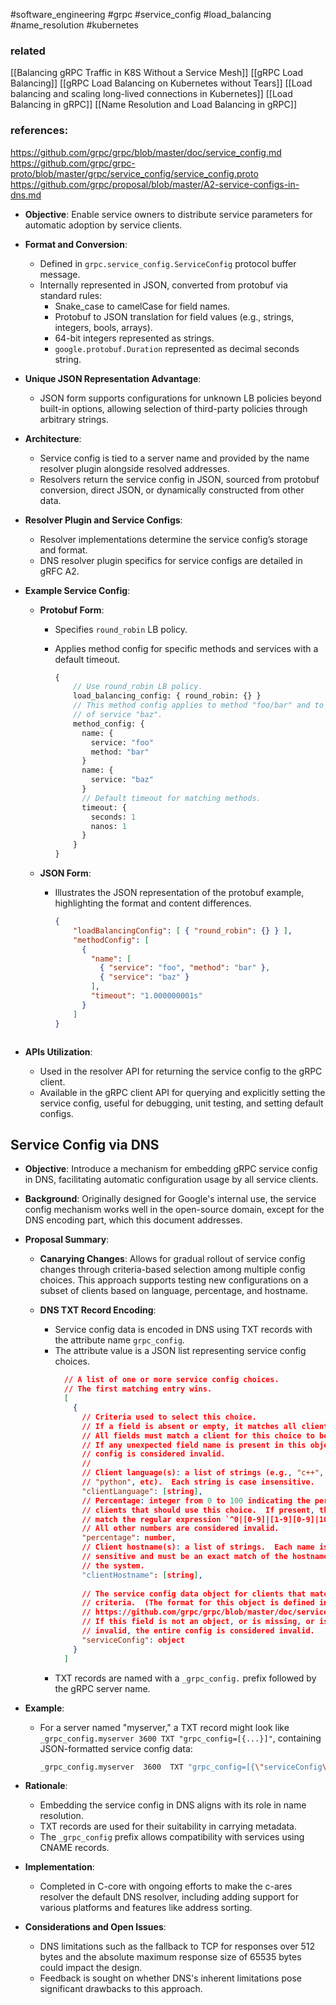#software_engineering #grpc #service_config #load_balancing #name_resolution #kubernetes 

### related
[[Balancing gRPC Traffic in K8S Without a Service Mesh]]
[[gRPC Load Balancing]]
[[gRPC Load Balancing on Kubernetes without Tears]]
[[Load balancing and scaling long-lived connections in Kubernetes]]
[[Load Balancing in gRPC]]
[[Name Resolution and Load Balancing in gRPC]]

### references:
https://github.com/grpc/grpc/blob/master/doc/service_config.md
https://github.com/grpc/grpc-proto/blob/master/grpc/service_config/service_config.proto
https://github.com/grpc/proposal/blob/master/A2-service-configs-in-dns.md


- **Objective**: Enable service owners to distribute service parameters for automatic adoption by service clients.

- **Format and Conversion**:
  - Defined in `grpc.service_config.ServiceConfig` protocol buffer message.
  - Internally represented in JSON, converted from protobuf via standard rules:
    - Snake_case to camelCase for field names.
    - Protobuf to JSON translation for field values (e.g., strings, integers, bools, arrays).
    - 64-bit integers represented as strings.
    - `google.protobuf.Duration` represented as decimal seconds string.

- **Unique JSON Representation Advantage**:
  - JSON form supports configurations for unknown LB policies beyond built-in options, allowing selection of third-party policies through arbitrary strings.

- **Architecture**:
  - Service config is tied to a server name and provided by the name resolver plugin alongside resolved addresses.
  - Resolvers return the service config in JSON, sourced from protobuf conversion, direct JSON, or dynamically constructed from other data.

- **Resolver Plugin and Service Configs**:
  - Resolver implementations determine the service config’s storage and format.
  - DNS resolver plugin specifics for service configs are detailed in gRFC A2.

- **Example Service Config**:
  - **Protobuf Form**:
    - Specifies `round_robin` LB policy.
    - Applies method config for specific methods and services with a default timeout.
      
      ```protobuf
      {
		  // Use round_robin LB policy.
		  load_balancing_config: { round_robin: {} }
		  // This method config applies to method "foo/bar" and to all methods
		  // of service "baz".
		  method_config: {
		    name: {
		      service: "foo"
		      method: "bar"
		    }
		    name: {
		      service: "baz"
		    }
		    // Default timeout for matching methods.
		    timeout: {
		      seconds: 1
		      nanos: 1
		    }
		  }
	  }
	  ```
      
      
  - **JSON Form**:
    - Illustrates the JSON representation of the protobuf example, highlighting the format and content differences.
      
      ```json
      {
		  "loadBalancingConfig": [ { "round_robin": {} } ],
		  "methodConfig": [
		    {
		      "name": [
		        { "service": "foo", "method": "bar" },
		        { "service": "baz" }
		      ],
		      "timeout": "1.000000001s"
		    }
		  ]
	  }
	```

- **APIs Utilization**:
  - Used in the resolver API for returning the service config to the gRPC client.
  - Available in the gRPC client API for querying and explicitly setting the service config, useful for debugging, unit testing, and setting default configs.

## Service Config via DNS

- **Objective**: Introduce a mechanism for embedding gRPC service config in DNS, facilitating automatic configuration usage by all service clients.

- **Background**: Originally designed for Google's internal use, the service config mechanism works well in the open-source domain, except for the DNS encoding part, which this document addresses.

- **Proposal Summary**:
  - **Canarying Changes**: Allows for gradual rollout of service config changes through criteria-based selection among multiple config choices. This approach supports testing new configurations on a subset of clients based on language, percentage, and hostname.
  
  - **DNS TXT Record Encoding**:
    - Service config data is encoded in DNS using TXT records with the attribute name `grpc_config`. 
    - The attribute value is a JSON list representing service config choices.
      ```json
        // A list of one or more service config choices.
		// The first matching entry wins.
		[
		  {
			// Criteria used to select this choice.
			// If a field is absent or empty, it matches all clients.
			// All fields must match a client for this choice to be selected.
			// If any unexpected field name is present in this object, the entire
			// config is considered invalid.
			//
			// Client language(s): a list of strings (e.g., "c++", "java", "go",
			// "python", etc).  Each string is case insensitive.
			"clientLanguage": [string],
			// Percentage: integer from 0 to 100 indicating the percentage of
			// clients that should use this choice.  If present, the number must
			// match the regular expression `^0|[0-9]|[1-9][0-9]|100$`
			// All other numbers are considered invalid.
			"percentage": number,
			// Client hostname(s): a list of strings.  Each name is case 
			// sensitive and must be an exact match of the hostname according to
			// the system.
			"clientHostname": [string],
		
			// The service config data object for clients that match the above
			// criteria.  (The format for this object is defined in
			// https://github.com/grpc/grpc/blob/master/doc/service_config.md.)
			// If this field is not an object, or is missing, or is otherwise 
			// invalid, the entire config is considered invalid.
			"serviceConfig": object
		  }
		]
	  ```
    - TXT records are named with a `_grpc_config.` prefix followed by the gRPC server name.

- **Example**: 
  - For a server named "myserver," a TXT record might look like `_grpc_config.myserver 3600 TXT "grpc_config=[{...}]"`, containing JSON-formatted service config data:
    ```bash
    _grpc_config.myserver  3600  TXT "grpc_config=[{\"serviceConfig\":{\"loadBalancingPolicy\":\"round_robin\",\"methodConfig\":[{\"name\":[{\"service\":\"MyService\",\"method\":\"Foo\"}],\"waitForReady\":true}]}}]"
	```
  
- **Rationale**: 
  - Embedding the service config in DNS aligns with its role in name resolution. 
  - TXT records are used for their suitability in carrying metadata.
  - The `_grpc_config` prefix allows compatibility with services using CNAME records.

- **Implementation**: 
  - Completed in C-core with ongoing efforts to make the c-ares resolver the default DNS resolver, including adding support for various platforms and features like address sorting.

- **Considerations and Open Issues**: 
  - DNS limitations such as the fallback to TCP for responses over 512 bytes and the absolute maximum response size of 65535 bytes could impact the design.
  - Feedback is sought on whether DNS's inherent limitations pose significant drawbacks to this approach.



